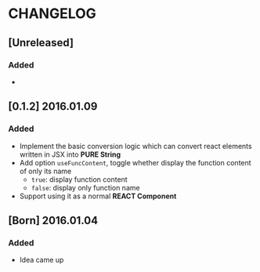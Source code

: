 # CHANGELOG

## [Unreleased]
### Added
-

## [0.1.2] 2016.01.09
### Added
- Implement the basic conversion logic which can convert react elements written in JSX into **PURE String**
- Add option `useFuncContent`, toggle whether display the function content of only its name
  - `true`: display function content
  - `false`: display only function name
- Support using it as a normal **REACT Component**

## [Born] 2016.01.04
### Added
- Idea came up
